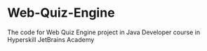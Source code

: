 # Web-Quiz-Engine
The code for Web Quiz Engine project in Java Developer course in Hyperskill JetBrains Academy
